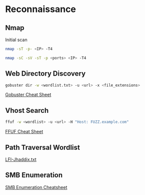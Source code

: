 # Reconnaissance

## Nmap

Initial scan
```sh
nmap -sT -p- <IP> -T4
```
```sh
nmap -sC -sV -sT -p <ports> <IP> -T4
```

## Web Directory Discovery
```sh
gobuster dir -w <wordlist.txt> -u <url> -x <file_extensions>
```
[Gobuster Cheat Sheet](https://3os.org/penetration-testing/cheatsheets/gobuster-cheatsheet/)

## Vhost Search
```sh
ffuf -w <wordlist> -u <url> -H "Host: FUZZ.example.com"
```
[FFUF Cheat Sheet](https://cheatsheet.haax.fr/web-pentest/tools/ffuf/)

## Path Traversal Wordlist
[LFI-Jhaddix.txt](https://github.com/danielmiessler/SecLists/blob/master/Fuzzing/LFI/LFI-Jhaddix.txt)

## SMB Enumeration
[SMB Enumeration Cheatsheet](https://0xdf.gitlab.io/2024/03/21/smb-cheat-sheet.html)